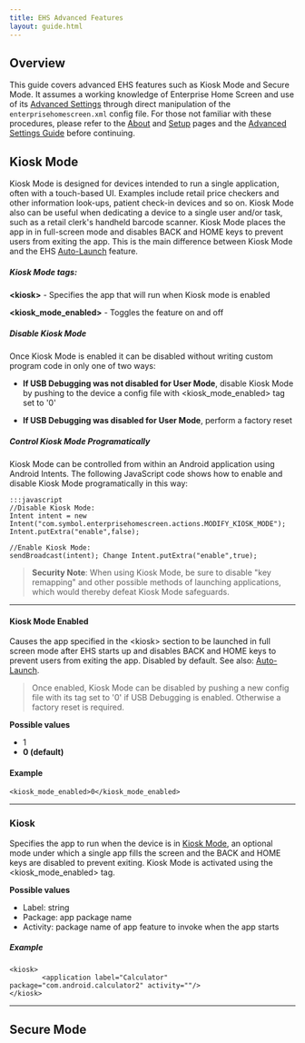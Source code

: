 ```yaml
---
title: EHS Advanced Features
layout: guide.html
---
```


## Overview

This guide covers advanced EHS features such as Kiosk Mode and Secure Mode. It assumes a working knowledge of Enterprise Home Screen and use of its [Advanced Settings](../settings) through direct manipulation of the `enterprisehomescreen.xml` config file. For those not familiar with these procedures, please refer to the [About](../about) and [Setup](../setup) pages and the [Advanced Settings Guide](../settings) before continuing. 

## Kiosk Mode
Kiosk Mode is designed for devices intended to run a single application, often with a touch-based UI. Examples include retail price checkers and other information look-ups, patient check-in devices and so on. Kiosk Mode also can be useful when dedicating a device to a single user and/or task, such as a retail clerk's handheld barcode scanner. Kiosk Mode places the app in in full-screen mode and disables BACK and HOME keys to prevent users from exiting the app. This is the main difference between Kiosk Mode and the EHS [Auto-Launch](../settings#autolaunch) feature. 

##### Kiosk Mode tags:
<b>&lt;kiosk&gt;</b> - Specifies the app that will run when Kiosk mode is enabled

<b>&lt;kiosk_mode_enabled&gt;</b> - Toggles the feature on and off
<br>

##### Disable Kiosk Mode
Once Kiosk Mode is enabled it can be disabled without writing custom program code in only one of two ways:

* <b>If USB Debugging was not disabled for User Mode</b>, disable Kiosk Mode by pushing to the device a config file with &lt;kiosk_mode_enabled&gt; tag set to '0'  

* <b>If USB Debugging was disabled for User Mode</b>, perform a factory reset

##### Control Kiosk Mode Programatically
Kiosk Mode can be controlled from within an Android application using Android Intents. The following JavaScript code shows how to enable and disable Kiosk Mode programatically in this way:  

	:::javascript
	//Disable Kiosk Mode:
	Intent intent = new Intent("com.symbol.enterprisehomescreen.actions.MODIFY_KIOSK_MODE");
	Intent.putExtra("enable",false);

	//Enable Kiosk Mode:
	sendBroadcast(intent); Change Intent.putExtra("enable",true);


> <b>Security Note</b>: When using Kiosk Mode, be sure to disable "key remapping" and other possible methods of launching applications, which would thereby defeat Kiosk Mode safeguards. 

------

#### Kiosk Mode Enabled
Causes the app specified in the &lt;kiosk&gt; section to be launched in full screen mode after EHS starts up and disables BACK and HOME keys to prevent users from exiting the app. Disabled by default. See also: [Auto-Launch](#autolaunch). 

> Once enabled, Kiosk Mode can be disabled by pushing a new config file with its tag set to '0' if USB Debugging is enabled. Otherwise a factory reset is required. 

<b>Possible values</b>

* 1
* <b>0 (default)</b>

#### Example

    <kiosk_mode_enabled>0</kiosk_mode_enabled>
    
------

### Kiosk

Specifies the app to run when the device is in [Kiosk Mode](../guide/features), an optional mode under which a single app fills the screen and the BACK and HOME keys are disabled to prevent exiting. Kiosk Mode is activated using the &lt;kiosk_mode_enabled&gt; tag. 

<b>Possible values</b>

* Label: string 
* Package: app package name 
* Activity: package name of app feature to invoke when the app starts

##### Example

    <kiosk>
            <application label="Calculator" package="com.android.calculator2" activity=""/>
    </kiosk>


------

## Secure Mode

